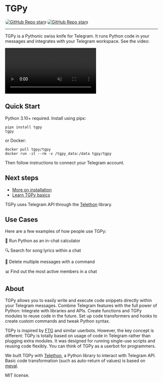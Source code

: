 [//]: # (# TGPy. <span style="color: var&#40;--vp-c-text-2&#41;">Your Pythonic Swiss Knife for Telegram</span>)

# TGPy

<p style="display: flex; align-items: start; column-gap: 2px">
    <a href="https://github.com/tm-a-t/tgpy" target="_blank">
        <img alt="GitHub Repo stars" src="https://img.shields.io/github/stars/tm-a-t/tgpy?style=flat-square&logo=github" style="border-radius: 10px">
    </a>
    <a href="https://pypi.org/project/tgpy" target="_blank">
        <img alt="GitHub Repo stars" src="https://img.shields.io/pypi/v/tgpy?style=flat-square" style="border-radius: 10px">
    </a>
</p>

---

TGPy is a Pythonic swiss knife for Telegram. 
It runs Python code in your messages and integrates with your Telegram workspace. 
See the video:

<video controls loop muted src="https://user-images.githubusercontent.com/38432588/181266550-c4640ff1-71f2-4868-ab83-6ea3690c01b6.mp4" style="border: solid var(--vp-c-text-3) 1px"></video>

## Quick Start

Python 3.10+ required. Install using pipx:

```shell
pipx install tgpy
tgpy
```

or Docker:

```shell
docker pull tgpy/tgpy
docker run -it --rm -v /tgpy_data:/data tgpy/tgpy
```

Then follow instructions to connect your Telegram account.

## Next steps

- [More on installation](installation)
- [Learn TGPy basics](basics/code)

TGPy uses Telegram API through the [Telethon](https://github.com/LonamiWebs/Telethon) library.

## Use Cases

Here are a few examples of how people use TGPy:

🧮 Run Python as an in-chat calculator

🔍 Search for song lyrics within a chat

🧹 Delete multiple messages with a command

📊 Find out the most active members in a chat

## About

TGPy allows you to easily write and execute code snippets directly within your Telegram messages. Combine Telegram
features with the full power of Python: Integrate with libraries and APIs. Create functions and TGPy modules to reuse
code in the future. Set up code transformers and hooks to create custom commands and tweak Python syntax.


TGPy is inspired by [FTG](https://gitlab.com/friendly-telegram/friendly-telegram) and similar userbots. 
However, the key concept is different: 
TGPy is totally based on usage of code in Telegram rather than plugging extra modules. 
It was designed for running single-use scripts and reusing code flexibly. 
You can think of TGPy as a userbot for programmers.

We built TGPy with [Telethon](https://github.com/LonamiWebs/Telethon), a Python library to interact with Telegram API.
Basic code transformation (such as auto-return of values) is based on [meval](https://github.com/penn5/meval).

MIT license.
